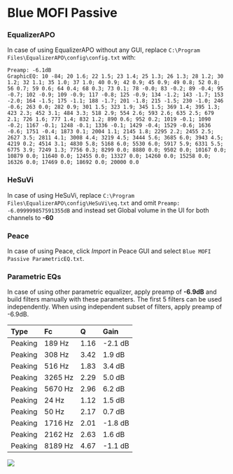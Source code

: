 # Blue MOFI Passive

### EqualizerAPO
In case of using EqualizerAPO without any GUI, replace `C:\Program Files\EqualizerAPO\config\config.txt`
with:
```
Preamp: -6.1dB
GraphicEQ: 10 -84; 20 1.6; 22 1.5; 23 1.4; 25 1.3; 26 1.3; 28 1.2; 30 1.2; 32 1.1; 35 1.0; 37 1.0; 40 0.9; 42 0.9; 45 0.9; 49 0.8; 52 0.8; 56 0.7; 59 0.6; 64 0.4; 68 0.3; 73 0.1; 78 -0.0; 83 -0.2; 89 -0.4; 95 -0.7; 102 -0.9; 109 -0.9; 117 -0.8; 125 -0.9; 134 -1.2; 143 -1.7; 153 -2.0; 164 -1.5; 175 -1.1; 188 -1.7; 201 -1.8; 215 -1.5; 230 -1.0; 246 -0.6; 263 0.0; 282 0.9; 301 1.5; 323 1.9; 345 1.5; 369 1.4; 395 1.3; 423 2.3; 452 3.1; 484 3.3; 518 2.9; 554 2.6; 593 2.6; 635 2.5; 679 2.1; 726 1.6; 777 1.4; 832 1.2; 890 0.6; 952 0.2; 1019 -0.1; 1090 -0.2; 1167 -0.1; 1248 -0.1; 1336 -0.1; 1429 -0.4; 1529 -0.6; 1636 -0.6; 1751 -0.4; 1873 0.1; 2004 1.1; 2145 1.8; 2295 2.2; 2455 2.5; 2627 3.5; 2811 4.1; 3008 4.4; 3219 4.5; 3444 5.6; 3685 6.0; 3943 4.5; 4219 0.2; 4514 3.1; 4830 5.8; 5168 6.0; 5530 6.0; 5917 5.9; 6331 5.5; 6775 3.9; 7249 1.3; 7756 0.3; 8299 0.0; 8880 0.0; 9502 0.0; 10167 0.0; 10879 0.0; 11640 0.0; 12455 0.0; 13327 0.0; 14260 0.0; 15258 0.0; 16326 0.0; 17469 0.0; 18692 0.0; 20000 0.0
```

### HeSuVi
In case of using HeSuVi, replace `C:\Program Files\EqualizerAPO\config\HeSuVi\eq.txt` and omit `Preamp:
-6.099999857591355dB` and instead set Global volume in the UI for both channels to **-60**

### Peace
In case of using Peace, click *Import* in Peace GUI and select `Blue MOFI Passive ParametricEQ.txt`.

### Parametric EQs
In case of using other parametric equalizer, apply preamp of **-6.9dB** and build filters manually
with these parameters. The first 5 filters can be used independently.
When using independent subset of filters, apply preamp of -6.9dB.

| Type    | Fc      |    Q | Gain    |
|:--------|:--------|:-----|:--------|
| Peaking | 189 Hz  | 1.16 | -2.1 dB |
| Peaking | 308 Hz  | 3.42 | 1.9 dB  |
| Peaking | 516 Hz  | 1.83 | 3.4 dB  |
| Peaking | 3265 Hz | 2.29 | 5.0 dB  |
| Peaking | 5670 Hz | 2.96 | 6.2 dB  |
| Peaking | 24 Hz   | 1.12 | 1.5 dB  |
| Peaking | 50 Hz   | 2.17 | 0.7 dB  |
| Peaking | 1716 Hz | 2.01 | -1.8 dB |
| Peaking | 2162 Hz | 2.63 | 1.6 dB  |
| Peaking | 8189 Hz | 4.67 | -1.1 dB |

![](https://raw.githubusercontent.com/jaakkopasanen/AutoEq/master/results/innerfidelity/sbaf-serious/Blue%20MOFI%20Passive/Blue%20MOFI%20Passive.png)